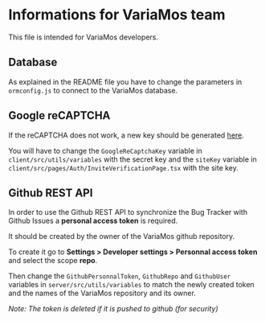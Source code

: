 # Informations for VariaMos team
This file is intended for VariaMos developers.

## Database
As explained in the README file you have to change the parameters in `ormconfig.js` to connect to the VariaMos database.

## Google reCAPTCHA
If the reCAPTCHA does not work, a new key should be generated [here](https://www.google.com/recaptcha/admin/create).

You will have to change the `GoogleReCaptchaKey` variable in `client/src/utils/variables` with the secret key and 
the `siteKey` variable in `client/src/pages/Auth/InviteVerificationPage.tsx` with the site key.

## Github REST API
In order to use the Github REST API to synchronize the Bug Tracker with Github Issues a **personal access token** is required.

It should be created by the owner of the VariaMos github repository.

To create it go to **Settings > Developer settings > Personnal access token** and select the scope **repo**.

Then change the `GithubPersonnalToken`, `GithubRepo` and `GithubUser` variables in `server/src/utils/variables` to match the newly created token and the names of the VariaMos repository and its owner.

*Note: The token is deleted if it is pushed to github (for security)*

